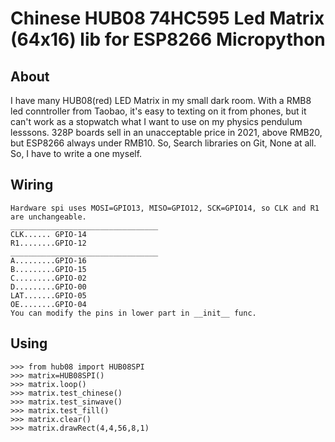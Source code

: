 # Chinese HUB08 74HC595 Led Matrix (64x16) lib for ESP8266 Micropython

## About

I have many HUB08(red) LED Matrix in my small dark room. With a RMB8 led conntroller from Taobao, it's easy to texting on it from phones, but it can't work as a stopwatch what I want to use on my physics pendulum lesssons. 328P boards sell in an unacceptable price in 2021, above RMB20, but ESP8266 always under RMB10. So, Search libraries on Git, None at all. So, I have to write a one myself.

## Wiring

```null
Hardware spi uses MOSI=GPIO13, MISO=GPIO12, SCK=GPIO14, so CLK and R1 are unchangeable.
_________________________________
CLK...... GPIO-14 
R1........GPIO-12
_________________________________
A.........GPIO-16
B.........GPIO-15
C.........GPIO-02
D.........GPIO-00
LAT.......GPIO-05
OE........GPIO-04
You can modify the pins in lower part in __init__ func.

```

## Using

```null
>>> from hub08 import HUB08SPI
>>> matrix=HUB08SPI()
>>> matrix.loop()
>>> matrix.test_chinese()
>>> matrix.test_sinwave()
>>> matrix.test_fill()
>>> matrix.clear()
>>> matrix.drawRect(4,4,56,8,1)
```

